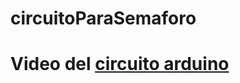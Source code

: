 # circuitoParaSemaforo

# Video del [circuito arduino](https://www.youtube.com/watch?v=Q-0Gt7d-cEI)
